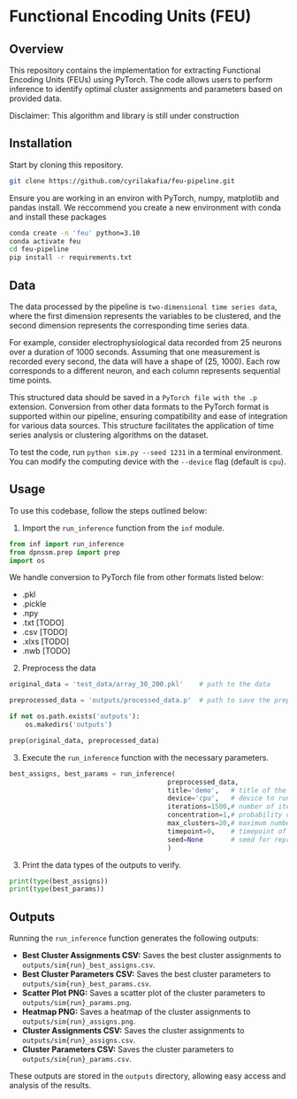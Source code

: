 # Functional Encoding Units (FEU)

## Overview

This repository contains the implementation for extracting Functional Encoding Units (FEUs) using PyTorch. The code allows users to perform inference to identify optimal cluster assignments and parameters based on provided data.

Disclaimer: This algorithm and library is still under construction

## Installation

Start by cloning this repository.

```bash
git clone https://github.com/cyrilakafia/feu-pipeline.git
```

Ensure you are working in an environ with PyTorch, numpy, matplotlib and pandas install. We reccommend you create a new environment with conda and install these packages

```bash
conda create -n 'feu' python=3.10
conda activate feu
cd feu-pipeline
pip install -r requirements.txt
```
## Data 

The data processed by the pipeline is `two-dimensional time series data`, where the first dimension represents the variables to be clustered, and the second dimension represents the corresponding time series data.

For example, consider electrophysiological data recorded from 25 neurons over a duration of 1000 seconds. Assuming that one measurement is recorded every second, the data will have a shape of (25, 1000). Each row corresponds to a different neuron, and each column represents sequential time points.

This structured data should be saved in a `PyTorch file with the .p` extension. Conversion from other data formats to the PyTorch format is supported within our pipeline, ensuring compatibility and ease of integration for various data sources. This structure facilitates the application of time series analysis or clustering algorithms on the dataset.

To test the code, run `python sim.py --seed 1231` in a terminal environment.  You can modify the computing device with the `--device` flag (default is `cpu`).  


## Usage

To use this codebase, follow the steps outlined below:

1. Import the `run_inference` function from the `inf` module.

```python
from inf import run_inference
from dpnssm.prep import prep
import os
```

We handle conversion to PyTorch file from other formats listed below:

- .pkl
- .pickle
- .npy
- .txt [TODO]
- .csv [TODO]
- .xlxs [TODO]
- .nwb [TODO]

2. Preprocess the data
```python
original_data = 'test_data/array_30_200.pkl'    # path to the data

preprocessed_data = 'outputs/processed_data.p'  # path to save the preprocessed data

if not os.path.exists('outputs'):
    os.makedirs('outputs')

prep(original_data, preprocessed_data)
```

3. Execute the `run_inference` function with the necessary parameters.

```python
best_assigns, best_params = run_inference(
                                        preprocessed_data,
                                        title='demo',   # title of the run
                                        device='cpu',   # device to run the model on (cpu or cuda)
                                        iterations=1500,# number of iterations to run the model
                                        concentration=1,# probability of increasing the number of clusters. 1 is the default and 
                                        max_clusters=20,# maximum number of clusters to consider   
                                        timepoint=0,    # timepoint of stimulus if there is one
                                        seed=None       # seed for reproducibility
                                        )
```

3. Print the data types of the outputs to verify.

```python
print(type(best_assigns))
print(type(best_params))
```

## Outputs

Running the `run_inference` function generates the following outputs:

- **Best Cluster Assignments CSV:** Saves the best cluster assignments to `outputs/sim{run}_best_assigns.csv`.
- **Best Cluster Parameters CSV:** Saves the best cluster parameters to `outputs/sim{run}_best_params.csv`.
- **Scatter Plot PNG:** Saves a scatter plot of the cluster parameters to `outputs/sim{run}_params.png`.
- **Heatmap PNG:** Saves a heatmap of the cluster assignments to `outputs/sim{run}_assigns.png`.
- **Cluster Assignments CSV:** Saves the cluster assignments to `outputs/sim{run}_assigns.csv`.
- **Cluster Parameters CSV:** Saves the cluster parameters to `outputs/sim{run}_params.csv`.

These outputs are stored in the `outputs` directory, allowing easy access and analysis of the results.